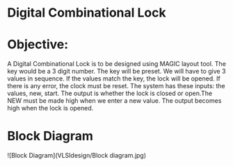 # Digital Combinational Lock
 # Objective: 
A Digital Combinational Lock is to be designed using MAGIC layout tool. The key would be a 3 digit number. The key will be preset. We will have to give 3 values in sequence. If the values match the key, the lock will be opened. If there is any error, the clock must be reset. The system has these inputs: the values, new, start. The output is whether the lock is closed or open.The NEW must be made high when we enter a new value. The output becomes high when the lock is opened.
# Block Diagram
![Block Diagram](VLSIdesign/Block diagram.jpg)

